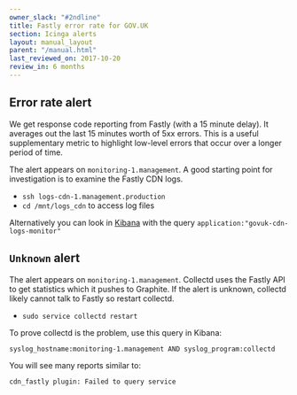 ```yaml
---
owner_slack: "#2ndline"
title: Fastly error rate for GOV.UK
section: Icinga alerts
layout: manual_layout
parent: "/manual.html"
last_reviewed_on: 2017-10-20
review_in: 6 months
---
```


## Error rate alert

We get response code reporting from Fastly (with a 15 minute delay). It
averages out the last 15 minutes worth of 5xx errors. This is a useful
supplementary metric to highlight low-level errors that occur over a longer
period of time.

The alert appears on `monitoring-1.management`. A good starting point for
investigation is to examine the Fastly CDN logs.

- `ssh logs-cdn-1.management.production`
- `cd /mnt/logs_cdn` to access log files

Alternatively you can look in [Kibana](tools.html#kibana) with the query
`application:"govuk-cdn-logs-monitor"`

## `Unknown` alert

The alert appears on `monitoring-1.management`. Collectd uses the Fastly API to get statistics which it pushes to Graphite. If the alert is unknown, collectd likely cannot talk to Fastly so restart collectd.

- `sudo service collectd restart`

To prove collectd is the problem, use this query in Kibana:

`syslog_hostname:monitoring-1.management AND syslog_program:collectd`

You will see many reports similar to:

`cdn_fastly plugin: Failed to query service`
